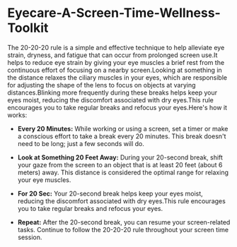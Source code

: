 # Eyecare-A-Screen-Time-Wellness-Toolkit
The 20-20-20 rule is a simple and effective technique to help alleviate eye strain, dryness, and fatigue that can occur from prolonged screen use.It helps to reduce eye strain by giving your eye muscles a brief rest from the continuous effort of focusing on a nearby screen.Looking at something in the distance relaxes the ciliary muscles in your eyes, which are responsible for adjusting the shape of the lens to focus on objects at varying distances.Blinking more frequently during these breaks helps keep your eyes moist, reducing the discomfort associated with dry eyes.This rule encourages you to take regular breaks and refocus your eyes.Here's how it works:

+ **Every 20 Minutes:** While working or using a screen, set a timer or make a conscious effort to take a break every 20 minutes. This break doesn't need to be long; just a few seconds will do.<br>

+ **Look at Something 20 Feet Away:** During your 20-second break, shift your gaze from the screen to an object that is at least 20 feet (about 6 meters) away. This distance is considered the optimal range for relaxing your eye muscles.<br>
+ **For 20 Sec:**  Your 20-second break helps keep your eyes moist, reducing the discomfort associated with dry eyes.This rule encourages you to take regular breaks and refocus your eyes.<br>
+ **Repeat:** After the 20-second break, you can resume your screen-related tasks. Continue to follow the 20-20-20 rule throughout your screen time session.<br>
